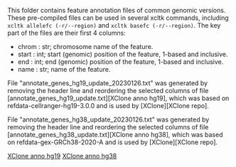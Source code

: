 This folder contains feature annotation files of common genomic versions.
These pre-compiled files can be used in several xcltk commands, including
`xcltk allelefc (-r/--region)` and `xcltk basefc (-r/--region)`.
The key part of the files are their first 4 columns:

- chrom : str; chromosome name of the feature.
- start : int; start (genomic) position of the feature, 1-based and inclusive.
- end : int; end (genomic) position of the feature, 1-based and inclusive.
- name : str; name of the feature.

File "annotate_genes_hg19_update_20230126.txt" was generated by removing the
header line and reordering the selected columns of file 
[annotate_genes_hg19_update.txt][XClone anno hg19], which was based on 
refdata-cellranger-hg19-3.0.0 and is used by
[XClone][XClone repo].

File "annotate_genes_hg38_update_20230126.txt" was generated by removing the
header line and reordering the selected columns of file 
[annotate_genes_hg38_update.txt][XClone anno hg38], which was based on 
refdata-gex-GRCh38-2020-A and is used by
[XClone][XClone repo].


[XClone anno hg19](https://github.com/single-cell-genetics/XClone/blob/master/xclone/data/anno_data/annotate_genes_hg19_update.txt)
[XClone anno hg38](https://github.com/single-cell-genetics/XClone/blob/master/xclone/data/anno_data/annotate_genes_hg38_update.txt)